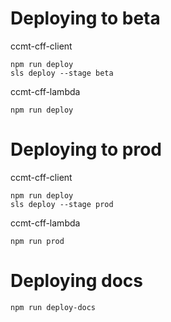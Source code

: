 # Deploying to beta

ccmt-cff-client
```
npm run deploy
sls deploy --stage beta
```

ccmt-cff-lambda
```
npm run deploy
```

# Deploying to prod

ccmt-cff-client
```
npm run deploy
sls deploy --stage prod
```

ccmt-cff-lambda
```
npm run prod
```

# Deploying docs
```
npm run deploy-docs
```
